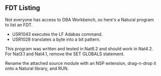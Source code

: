 ## FDT Listing

Not everyone has access to DBA Workbench, so here's a Natural program to list an FDT. 
* USR1043 executes the LF Adabas command. 
* USR1028 translates a byte into a bit pattern.

This program was written and tested in Nat6.2 and should work in Nat4.2. For Nat3.1 and Nat4.1, remove the SET GLOBALS statement.

Rename the attached source module with an NSP extension, drag-n-drop it onto a Natural library, and RUN.